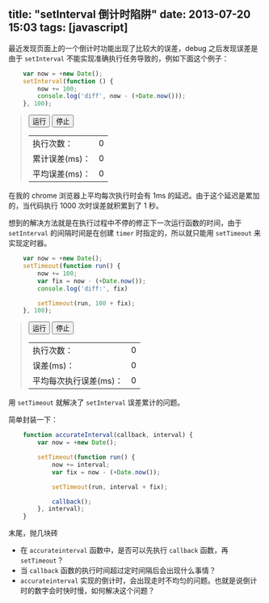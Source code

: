 title: "setInterval 倒计时陷阱"
date: 2013-07-20 15:03
tags: [javascript]
---

最近发现页面上的一个倒计时功能出现了比较大的误差，debug 之后发现误差是由于 `setInterval` 不能实现准确执行任务导致的，例如下面这个例子：

```javascript
    var now = +new Date();
    setInterval(function () {
        now += 100;
        console.log('diff', now - (+Date.now()));
    }, 100);
```

<blockquote>
    <div id="demo1">
        <button id="demo1Run">运行</button> <button id="demo1Stop">停止</button>
        <table>
            <tr>
                <td>执行次数：</td>
                <td id="demo1Count">0</td>
            </tr>
            <tr>
                <td>累计误差(ms)：</td>
                <td id="demo1Diff">0</td>
            </tr>
            <tr>
                <td>平均误差(ms)：</td>
                <td id="demo1Avg">0</td>
            </tr>
        </table>
    </div>
</blockquote>

<script type="text/javascript">
(function () {
    var timer = null;
    var countEl = document.getElementById('demo1Count');
    var diffEl = document.getElementById('demo1Diff');
    var avgEl = document.getElementById('demo1Avg');

    document.getElementById('demo1Run').onclick = function () {
        var count = 0;
        var now = +new Date();
        clearInterval(timer);
        timer = setInterval(function () {
            now += 100;
            count += 1;
            countEl.innerHTML = count;
            diffEl.innerHTML = now - (+Date.now());
            avgEl.innerHTML = (now - (+Date.now())) / count;
        }, 100);
    };

    document.getElementById('demo1Stop').onclick = function () {
        clearInterval(timer);
    };
}());
</script>

在我的 chrome 浏览器上平均每次执行时会有 1ms 的延迟。由于这个延迟是累加的，当代码执行 1000 次时误差就积累到了 1 秒。

想到的解决方法就是在执行过程中不停的修正下一次运行函数的时间，由于`setInterval` 的间隔时间是在创建 `timer` 时指定的，所以就只能用 `setTimeout` 来实现定时器。

``` javascript
    var now = +new Date();
    setTimeout(function run() {
        now += 100;
        var fix = now - (+Date.now());
        console.log('diff:', fix)

        setTimeout(run, 100 + fix);
    }, 100);
```

<blockquote>
    <div id="demo2">
        <button id="demo2Run">运行</button> <button id="demo2Stop">停止</button>
        <table>
            <tr>
                <td>执行次数：</td>
                <td id="demo2Count">0</td>
            </tr>
            <tr>
                <td>误差(ms)：</td>
                <td id="demo2Diff">0</td>
            </tr>
            <tr>
                <td>平均每次执行误差(ms)：</td>
                <td id="demo2Avg">0</td>
            </tr>
        </table>
    </div>
</blockquote>

<script type="text/javascript">
(function () {
    var timer = null;
    var countEl = document.getElementById('demo2Count');
    var diffEl = document.getElementById('demo2Diff');
    var avgEl = document.getElementById('demo2Avg');

    document.getElementById('demo2Run').onclick = function () {
        var count = 0;
        var now = +new Date();
        clearInterval(timer);

        timer = setTimeout(function run() {
            now += 1000;

            var diff = now - (+Date.now());

            count += 1;
            countEl.innerHTML = count;
            diffEl.innerHTML = diff;
            avgEl.innerHTML = diff / count;

            timer = setTimeout(run, 1000 + diff);
        }, 1000);
    };

    document.getElementById('demo2Stop').onclick = function () {
        clearInterval(timer);
    };
}());
</script>

用 `setTimeout` 就解决了 `setInterval` 误差累计的问题。

简单封装一下：


```javascript
    function accurateInterval(callback, interval) {
        var now = +new Date();

        setTimeout(function run() {
            now += interval;
            var fix = now - (+Date.now());

            setTimeout(run, interval + fix);

            callback();
        }, interval);
    }
```

末尾，抛几块砖

 * 在 `accurateinterval` 函数中，是否可以先执行 `callback` 函数，再 `setTimeout`？
 * 当 `callback` 函数的执行时间超过定时间隔后会出现什么事情？
 * `accurateinterval` 实现的倒计时，会出现走时不均匀的问题。也就是说倒计时的数字会时快时慢，如何解决这个问题？
